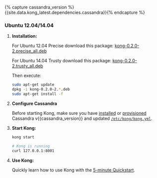 {% capture cassandra_version %}{{site.data.kong_latest.dependencies.cassandra}}{% endcapture %}

### Ubuntu 12.04/14.04

1. **Installation:**

    For Ubuntu 12.04 Precise download this package: [kong-0.2.0-2.precise_all.deb](https://github.com/Mashape/kong/releases/download/0.2.0-2/kong-0.2.0-2.precise_all.deb)

    For Ubuntu 14.04 Trusty download this package: [kong-0.2.0-2.trusty_all.deb](https://github.com/Mashape/kong/releases/download/0.2.0-2/kong-0.2.0-2.trusty_all.deb)

    Then execute:

    ```bash
    sudo apt-get update
    dpkg -i kong-0.2.0-2.*.deb
    sudo apt-get install -f
    ```

2. **Configure Cassandra**

    Before starting Kong, make sure you have [installed](http://www.apache.org/dyn/closer.cgi?path=/cassandra/{{cassandra_version}}/apache-cassandra-{{cassandra_version}}-bin.tar.gz) or [provisioned](http://kongdb.org) Cassandra v{{cassandra_version}} and updated [`/etc/kong/kong.yml`](/docs/{{site.data.kong_latest.version}}/configuration/#databases_available).

3. **Start Kong:**

    ```bash
    kong start

    # Kong is running
    curl 127.0.0.1:8001
    ```

4. **Use Kong:**

    Quickly learn how to use Kong with the [5-minute Quickstart](/docs/{{site.data.kong_latest.version}}/getting-started/quickstart).